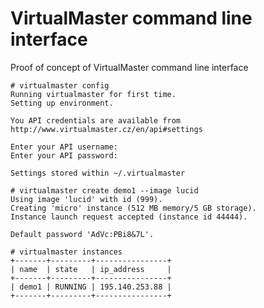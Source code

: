 # VirtualMaster command line interface

Proof of concept of VirtualMaster command line interface

    # virtualmaster config
    Running virtualmaster for first time.
    Setting up environment.

    You API credentials are available from http://www.virtualmaster.cz/en/api#settings

    Enter your API username:
    Enter your API password:

    Settings stored within ~/.virtualmaster

    # virtualmaster create demo1 --image lucid
    Using image 'lucid' with id (999).
    Creating 'micro' instance (512 MB memory/5 GB storage).
    Instance launch request accepted (instance id 44444).

    Default password 'AdVc:PBi8&7L'.

    # virtualmaster instances
    +-------+---------+----------------+
    | name  | state   | ip_address     |
    +-------+---------+----------------+
    | demo1 | RUNNING | 195.140.253.88 |
    +-------+---------+----------------+

